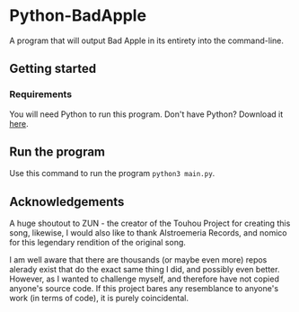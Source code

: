 # Python-BadApple
A program that will output Bad Apple in its entirety into the command-line.

## Getting started
### Requirements
You will need Python to run this program. Don't have Python? Download it [here](https://www.python.org/downloads/).

## Run the program
Use this command to run the program `python3 main.py`.

## Acknowledgements
<p>A huge shoutout to ZUN - the creator of the Touhou Project for creating this song, likewise, I would also like to thank Alstroemeria Records, and nomico for this legendary rendition of the original song.<br></p>

<p>I am well aware that there are thousands (or maybe even more) repos alerady exist that do the exact same thing I did, and possibly even better. However, as I wanted to challenge myself, and therefore have not copied anyone's source code. If this project bares any resemblance to anyone's work (in terms of code), it is purely coincidental.</p>
